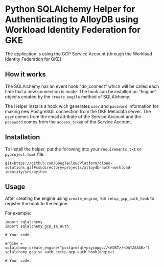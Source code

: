 # Python SQLAlchemy Helper for Authenticating to AlloyDB using Workload Identity Federation for GKE

The application is using the GCP Service Account (through the Workload Identity
Federation for GKE).

## How it works

The SQLAlchemy has an event hook "do_connect" which will be called each time
that a new connection is made. The hook can be installed on "Engine" objects
created by the `create_engile` method of SQLAlchemy.

The Helper installs a hook wich generates `user` and `password` information for
making new PostgreSQL connection from the GKE Metadata server. The `user`
comes from the email attribute of the Service Account and the `password` comes
from the `access_token` of the Service Account.

## Installation

To install the helper, put the following into your `requirements.txt` or
`pyproject.toml` file.

```text
git+https://github.com/GoogleCloudPlatform/cloud-solutions.git#subdirectory=projects/alloydb-auth-workload-identity/src/python
```

## Usage

After creating the engine using `create_engine`, run
`setup_gcp_auth_hook` to register the hook to the engine.

For example:

```python3
import sqlalchemy
import sqlalchemy_gcp_sa_auth

# Your code.

engine = sqlalchemy.create_engine("postgresql+psycopg://<HOST>/<DATABASE>")
sqlalchemy_gcp_sa_auth.setup_gcp_auth_hook(engine)

# Your code.

```
